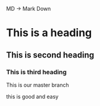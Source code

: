 MD -> Mark Down
# This is a heading
## This is second heading
### This is third heading

This is our master branch

this is good and easy
